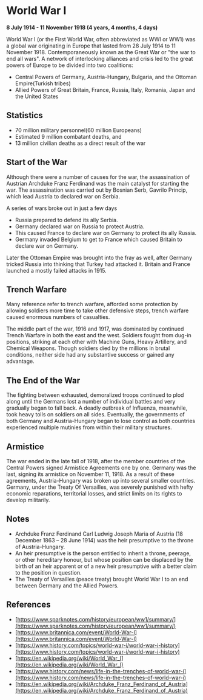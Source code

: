 # World War I
**8 July 1914 - 11 November 1918 (4 years, 4 months, 4 days)**

World War I (or the First World War, often abbreviated as WWI or WW1) was a global war originating in Europe that lasted from 28 July 1914 to 11 November 1918. Contemporaneously known as the Great War or "the war to end all wars".
A network of interlocking alliances and crisis led to the great powers of Europe to be divided into two coalitions:
 - Central Powers of Germany, Austria-Hungary, Bulgaria, and the Ottoman Empire(Turkish tribes) 
 - Allied Powers of Great Britain, France, Russia, Italy, Romania, Japan and the United States


## Statistics
 - 70 million military personnel(60 million Europeans)
 - Estimated 9 million combatant deaths, and
 - 13 million civilian deaths as a direct result of the war

 ## Start of the War

Although there were a number of causes for the war, the assassination of Austrian Archduke Franz Ferdinand was the main catalyst for starting the war. The assassination was carried out by Bosnian Serb, Gavrilo Princip, which lead Austria to declared war on Serbia.

A series of wars broke out in just a few days
- Russia prepared to defend its ally Serbia. 
- Germany declared war on Russia to protect Austria.
- This caused France to declare war on Germany to protect its ally Russia.
- Germany invaded Belgium to get to France which caused Britain to declare war on Germany.

Later the Ottoman Empire was brought into the fray as well, after Germany tricked Russia into thinking that Turkey had attacked it. Britain and France launched a mostly failed attacks in 1915.

## Trench Warfare

Many reference refer to trench warfare, afforded some protection by allowing soldiers more time to take other defensive steps, trench warfare caused enormous numbers of casualties. 

The middle part of the war, 1916 and 1917, was dominated by continued Trench Warfare in both the east and the west. Soldiers fought from dug-in positions, striking at each other with Machine Guns, Heavy Artillery, and Chemical Weapons. Though soldiers died by the millions in brutal conditions, neither side had any substantive success or gained any advantage.

## The End of the War
The fighting between exhausted, demoralized troops continued to plod along until the Germans lost a number of individual battles and very gradually began to fall back. 
A deadly outbreak of Influenza, meanwhile, took heavy tolls on soldiers on all sides. Eventually, the governments of both Germany and Austria-Hungary began to lose control as both countries experienced multiple mutinies from within their military structures.

## Armistice
The war ended in the late fall of 1918, after the member countries of the Central Powers signed Armistice Agreements one by one. Germany was the last, signing its armistice on November 11, 1918. As a result of these agreements, Austria-Hungary was broken up into several smaller countries. Germany, under the Treaty Of Versailles, was severely punished with hefty economic reparations, territorial losses, and strict limits on its rights to develop militarily.

## Notes
- Archduke Franz Ferdinand Carl Ludwig Joseph Maria of Austria (18 December 1863 – 28 June 1914) was the heir presumptive to the throne of Austria-Hungary.
- An heir presumptive is the person entitled to inherit a throne, peerage, or other hereditary honour, but whose position can be displaced by the birth of an heir apparent or of a new heir presumptive with a better claim to the position in question.
- The Treaty of Versailles (peace treaty) brought World War I to an end between Germany and the Allied Powers. 

## References
 - [https://www.sparknotes.com/history/european/ww1/summary/](https://www.sparknotes.com/history/european/ww1/summary/)
 - [https://www.britannica.com/event/World-War-I](https://www.britannica.com/event/World-War-I)
 - [https://www.history.com/topics/world-war-i/world-war-i-history](https://www.history.com/topics/world-war-i/world-war-i-history)
 - [https://en.wikipedia.org/wiki/World_War_I](https://en.wikipedia.org/wiki/World_War_I)
 - [https://www.history.com/news/life-in-the-trenches-of-world-war-i](https://www.history.com/news/life-in-the-trenches-of-world-war-i)
 - [https://en.wikipedia.org/wiki/Archduke_Franz_Ferdinand_of_Austria](https://en.wikipedia.org/wiki/Archduke_Franz_Ferdinand_of_Austria)